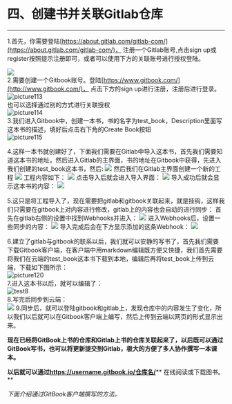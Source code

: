 # 四、创建书并关联Gitlab仓库

---

1.首先，你需要登陆[https://about.gitlab.com/gitlab-com/](https://about.gitlab.com/gitlab-com/)， 注册一个Gitlab账号,点击sign up或register按照提示注册即可，或者可以使用下方的关联账号进行授权登陆。

![](/assets/8000.png)  
2.需要创建一个Gitbook账号。登陆[https://www.gitbook.com/](http://www.gitbook.com/)， 点击下方的sign up进行注册，注册后进行登录。  
![picture113](/assets/图片3.png)  
也可以选择通过别的方式进行关联授权  
![picture114](/assets/图片4.png)  
3.我们进入Gitbook中，创建一本书，书的名字为test_book，Description里面写这本书的描述，填好后点击右下角的Create Book按钮  
![picture115](/assets/图片5.png)

4.这样一本书就创建好了，下面我们需要在Gitlab中导入这本书，首先我们需要知道这本书的地址，然后进入Gitlab的主界面，书的地址在Gitbook中获得，先进入我们创建的test_book这本书，然后:
![](/assets/8006.png)
然后我们在Gitlab主界面创建一个新的工程
![](/assets/8001.png)
工程内容如下：
![](/assets/8005.png)
点击导入后就会进入导入界面：
![](/assets/8007.png)
导入成功后就会显示这本书的内容：
![](/assets/8008.png)

5.这只是将工程导入了，现在需要把gitlab和gitbook关联起来，就是挂钩，这样我们只需要在gitbook上对内容进行修改，gitlab上的内容也会自动的进行同步：
首先在gitlab右侧的设置中找到Webhooks并进入：
![](/assets/8009.png)
进入Webhooks后，设置一些同步的内容：
![](/assets/8010.png)
导入完成后会在下方显示添加的这条Webhook：
![](/assets/8011.png)

6.建立了gitlab与gitbook的联系以后，我们就可以安静的写书了，首先我们需要下载Gitbook客户端，在客户端中用markdown编辑既方便又快捷，我们首先需要将我们在云端的test_book这本书下载到本地，编辑后再将test_book上传到云端，下载如下图所示：  
![picture120](/assets/图片10.png)  
7.进入这本书以后，就可以编辑了：  
![test8](/assets/test8.png)  
8.写完后同步到云端：  
![](/assets/8012.png)
9.同步后，就可以登陆gitbook和gitlab上，发现仓库中的内容发生了变化，所以我们以后就可以在Gitbook客户端上编写，然后上传到云端以网页的形式显示出来。  

**现在已经将GitBook上书的仓库和Gitlab上书的仓库关联起来了，以后既可以通过GitBook写书，也可以将更新提交到Gitlab，极大的方便了多人协作撰写一本课本。**

**以后就可以通过**[**https:\/\/username.gitbook.io\/仓库名\/**](https://username.gitbook.io/仓库名/)** 在线阅读或下载图书。**

_下面介绍通过GitBook客户端撰写的方法。_

